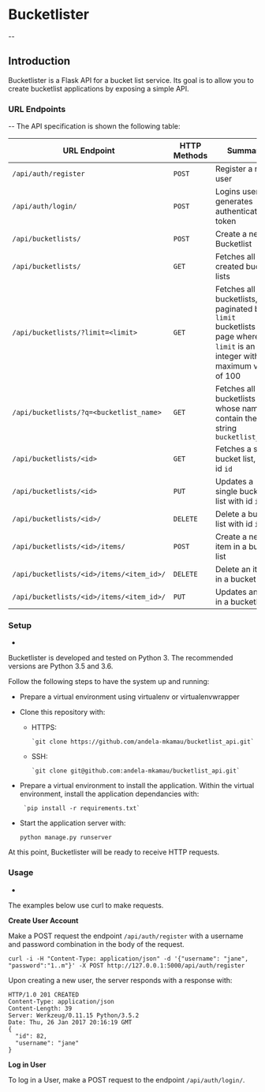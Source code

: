 # Bucketlister
--
## Introduction
Bucketlister is a Flask API for a bucket list service. Its goal is to allow you to create bucketlist applications by exposing a simple API.

### URL Endpoints
--
The API specification is shown the following table:

| URL Endpoint | HTTP Methods | Summary | Requires Authentication |
| -------- | ------------- | --------- |-----------|
| `/api/auth/register` | `POST`  | Register a new user| False |
| `/api/auth/login/` | `POST` | Logins user and generates authentication token| False |
| `/api/bucketlists/` | `POST` | Create a new Bucketlist | True |
| `/api/bucketlists/` | `GET` | Fetches all the created bucket lists | True |
| `/api/bucketlists/?limit=<limit>` | `GET` | Fetches all bucketlists, paginated by `limit` bucketlists per page where `limit` is an integer with a maximum value of 100| True |
| `/api/bucketlists/?q=<bucketlist_name>` | `GET` | Fetches all bucketlists whose name contain the string `bucketlist_name` | True |
| `/api/bucketlists/<id>` | `GET` | Fetches a single bucket list, with id `id` | True |
| `/api/bucketlists/<id>` | `PUT` | Updates a single bucket list with id `id` | True |
| `/api/bucketlists/<id>/` | `DELETE` | Delete a bucket list with id `id`| True |
| `/api/bucketlists/<id>/items/` | `POST` |  Create a new item in a bucket list | True |
| `/api/bucketlists/<id>/items/<item_id>/` | `DELETE`| Delete an item in a bucket list| True |
| `/api/bucketlists/<id>/items/<item_id>/` | `PUT`| Updates an item in a bucketlist| True |

### Setup
-
Bucketlister is developed and tested on Python 3. The recommended versions are Python 3.5 and 3.6.

Follow the following steps to have the system up and running:

* Prepare a virtual environment using virtualenv or virtualenvwrapper

* Clone this repository with:
  * HTTPS:
  
  		`git clone https://github.com/andela-mkamau/bucketlist_api.git`
  		
  * SSH:

  		`git clone git@github.com:andela-mkamau/bucketlist_api.git`

* Prepare a virtual environment to install the application. Within the virtual environment, install the application dependancies with:

	   `pip install -r requirements.txt`
	
* Start the application server with:

	`python manage.py runserver`

At this point, Bucketlister will be ready to receive HTTP requests.

### Usage
-
The examples below use curl to make requests.

**Create User Account**

Make a POST request the endpoint `/api/auth/register` with a username and password combination in the body of the request. 

```
curl -i -H "Content-Type: application/json" -d '{"username": "jane", "password":"1..m"}' -X POST http://127.0.0.1:5000/api/auth/register
```

Upon creating a new user, the server responds with a response with:

```
HTTP/1.0 201 CREATED
Content-Type: application/json
Content-Length: 39
Server: Werkzeug/0.11.15 Python/3.5.2
Date: Thu, 26 Jan 2017 20:16:19 GMT
{
  "id": 82,
  "username": "jane"
}
```

**Log in User**

To log in a User, make a POST request to the endpoint `/api/auth/login/`. 




	
		
		




